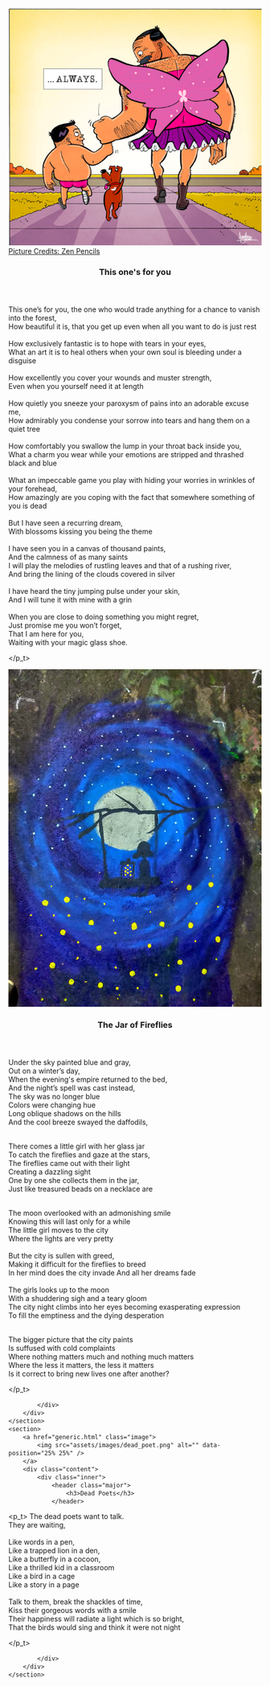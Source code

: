 <!-- Main -->
<div id="main">

<!-- One -->
<!-- <section id="one">
	<div class="inner">
		<header class="major">
			<h2>This one's for you</h2>
		</header>
		<p>Empty text</p>
	</div>
</section> -->




<!-- Two -->
<section id="two" class="spotlights">
	<section>
		<a href="https://zenpencils.com/comic/world/" class="image">
			<img src="assets/images/here_for_you.png" alt="" data-position="center center" />
			Picture Credits: Zen Pencils<br>
<!-- 			This poem is about how people aren't able to communicate their thoughts, their pain to the world, to the people around. While describing their struggle, there's an urge to come out the wells of silence. -->
		</a>
		<div class="content">
			<div class="inner">
				<header class="major">
					<h3>This one's for you</h3>
				</header>
<p_t>
		This one’s for you, the one who would trade anything for a chance to vanish into the forest,<br>
		How beautiful it is, that you get up even when all you want to do is just rest <br>
<br>
		How exclusively fantastic is to hope with tears in your eyes,<br>
		What an art it is to heal others when your own soul is bleeding under a disguise <br>
<br>
		How excellently you cover your wounds and muster strength,<br>
		Even when you yourself need it at length   <br>
<br>
		How quietly you sneeze your paroxysm of pains into an adorable excuse me,<br>
		How admirably you condense your sorrow into tears and hang them on a quiet tree <br>
<br>
		How comfortably you swallow the lump in your throat back inside you,<br>
		What a charm you wear while your emotions are stripped and thrashed black and blue <br>
<br>
		What an impeccable game you play with hiding your worries in wrinkles of your forehead,<br>
		How amazingly are you coping with the fact that somewhere something of you is dead<br>
<br>
		But I have seen a recurring dream,<br>
		With blossoms kissing you being the theme<br>
<br>
		I have seen you in a canvas of thousand paints, <br>
		And the calmness of as many saints 
<br>
		I will play the melodies of rustling leaves and that of a rushing river, <br>
		And bring the lining of the clouds covered in silver <br>
<br>
		I have heard the tiny jumping pulse under your skin,<br>
		And I will tune it with mine with a grin  <br>
<br>
		When you are close to doing something you might regret,  <br>
		Just promise me you won’t forget,<br>
		That I am here for you, <br>
		Waiting with your magic glass shoe.<br>

</p_t>

</div>
		</div>
	</section>

<section>
		<a href="generic.html" class="image">
<!-- 			This poem is based on the difference between city life and life at the countryside. The inspiration was this contantly pounding question of which life is better.  -->
			<img src="assets/images/fireflies.jpg" alt="" data-position="top center" />
		</a>
		<div class="content">
			<div class="inner">
				<header class="major">
					<h3>The Jar of Fireflies</h3>
				</header>
<p_t>
Under the sky painted blue and gray, <br>
Out on a winter’s day, <br>
When the evening's empire returned to the bed, <br>
And the night’s spell was cast instead, <br>
The sky was no longer blue<br>
Colors were changing hue<br>
Long oblique shadows on the hills <br>
And the cool breeze swayed the daffodils, <br>
<br>

There comes a little girl with her glass jar <br>
To catch the fireflies and gaze at the stars,<br>
The fireflies came out with their light<br>
Creating a dazzling sight<br>
One by one she collects them in the jar, <br>
Just like treasured beads on a necklace are <br>
<br>

The moon overlooked with an admonishing smile <br>
Knowing this will last only for a while<br>
The little girl moves to the city<br>
Where the lights are very pretty <br>
<br>
But the city is sullen with greed, <br>
Making it difficult for the fireflies to breed <br>
In her mind does the city invade And all her dreams fade <br>
<br>
The girls looks up to the moon <br>
With a shuddering sigh and a teary gloom <br>
The city night climbs into her eyes becoming exasperating expression <br>
To fill the emptiness and the dying desperation<br>
<br>

The bigger picture that the city paints <br>
Is suffused with cold complaints <br>
Where nothing matters much and nothing much matters  <br>
Where the less it matters, the less it matters <br>
Is it correct to bring new lives one after another? <br>
	
</p_t>

<!-- <ul class="actions">
					<li><a href="generic.html" class="button">Learn more</a></li>
				</ul> -->
			</div>
		</div>
	</section>
	<section>
		<a href="generic.html" class="image">
			<img src="assets/images/dead_poet.png" alt="" data-position="25% 25%" />
		</a>
		<div class="content">
			<div class="inner">
				<header class="major">
					<h3>Dead Poets</h3>
				</header>
<p_t>
The dead poets want to talk. <br>
They are waiting, <br>
<br>
Like words in a pen,<br>
Like a trapped lion in a den, <br>
Like a butterfly in a cocoon, <br>
Like a thrilled kid in a classroom <br>
Like a bird in a cage <br>
Like a story in a page <br>
<br>
Talk to them, break the shackles of time, <br>
Kiss their gorgeous words with a smile <br>
Their happiness will radiate a light which is so bright, <br>
That the birds would sing and think it were not night <br>
	
</p_t>

<!-- <ul class="actions">
					<li><a href="generic.html" class="button">Learn more</a></li>
</ul> -->
			</div>
		</div>
	</section>
</section>

<!-- Three -->
<!-- <section id="three">
	<div class="inner">
		<header class="major">
			<h2>Massa libero</h2>
		</header>
		<p>Nullam et orci eu lorem consequat tincidunt vivamus et sagittis libero. Mauris aliquet magna magna sed nunc rhoncus pharetra. Pellentesque condimentum sem. In efficitur ligula tate urna. Maecenas laoreet massa vel lacinia pellentesque lorem ipsum dolor. Nullam et orci eu lorem consequat tincidunt. Vivamus et sagittis libero. Mauris aliquet magna magna sed nunc rhoncus amet pharetra et feugiat tempus.</p>
		<ul class="actions">
			<li><a href="generic.html" class="button next">Get Started</a></li>
		</ul>
	</div>
</section>
 -->
</div>
